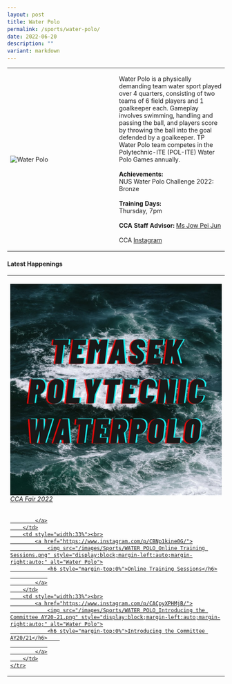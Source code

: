 ```yaml
---
layout: post
title: Water Polo
permalink: /sports/water-polo/
date: 2022-06-20
description: ""
variant: markdown
---
```

<table>
    <tbody><tr>
        <td style="width:50%"><img src="https://hosting.photobucket.com/images/i/tracyng81/Water_Polo.jpeg?width=320&amp;height=320&amp;fit=bounds" style="display:block;margin-left:auto;margin-right:auto;" alt="Water Polo"></td>
        <td>
            <p>
                Water Polo is a physically demanding team water sport played over 4 quarters, consisting of two teams of 6 field players and 1 goalkeeper each. Gameplay involves swimming, handling and passing the ball, and players score by throwing the ball into the goal defended by a goalkeeper. TP Water Polo team competes in the Polytechnic-ITE (POL-ITE) Water Polo Games annually.<br>
                <br>
                <b>Achievements:</b><br>
                NUS Water Polo Challenge 2022: Bronze
<br>
                <br>
                <b>Training Days:</b><br>
                Thursday, 7pm<br>
                <br>
                <b>CCA Staff Advisor:</b> <a href="mailto:Pei_Jun_JOW@tp.edu.sg">Ms Jow Pei Jun</a><br>
                <br>
                CCA <a href="https://www.instagram.com/temasekwaterpolo/">Instagram</a>
            </p>
        </td>
    </tr>
</tbody></table>

#### Latest Happenings

<table>
    <tbody><tr>
        <td style="width:33%"><br>
            <a href="https://www.instagram.com/p/Ccp8jZkpLVk/">
                <img src="/images/Sports/WATER POLO_CCA Fair 2022.png" style="display:block;margin-left:auto;margin-right:auto;" alt="Water Polo">
                <h6 style="margin-top:0%">CCA Fair 2022</h6>
                
            </a>
        </td>
        <td style="width:33%"><br>
            <a href="https://www.instagram.com/p/CBNp1kine0G/">
                <img src="/images/Sports/WATER POLO_Online Training Sessions.png" style="display:block;margin-left:auto;margin-right:auto;" alt="Water Polo">
                <h6 style="margin-top:0%">Online Training Sessions</h6>
                
            </a>
        </td>
        <td style="width:33%"><br>
            <a href="https://www.instagram.com/p/CACpyXPHMjB/">
                <img src="/images/Sports/WATER POLO_Introducing the Committee AY20-21.png" style="display:block;margin-left:auto;margin-right:auto;" alt="Water Polo">
                <h6 style="margin-top:0%">Introducing the Committee AY20/21</h6>    
                
            </a>
        </td>
    </tr>
</tbody></table>